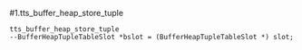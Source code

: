 #1.tts_buffer_heap_store_tuple

```
tts_buffer_heap_store_tuple
--BufferHeapTupleTableSlot *bslot = (BufferHeapTupleTableSlot *) slot;
```